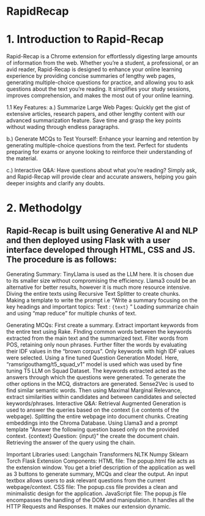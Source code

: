 # RapidRecap

# 1. Introduction to Rapid-Recap
Rapid-Recap is a Chrome extension for effortlessly digesting large amounts of information from the web. Whether you’re a student, a professional, or an avid reader, Rapid-Recap is designed to enhance your online learning experience by providing concise summaries of lengthy web pages, generating multiple-choice questions for practice, and allowing you to ask questions about the text you’re reading. It simplifies your study sessions, improves comprehension, and makes the most out of your online learning. 

1.1 Key Features:
a.) Summarize Large Web Pages: Quickly get the gist of extensive articles, research papers, and other lengthy content with our advanced summarization feature. Save time and grasp the key points without                wading through endless paragraphs.

b.) Generate MCQs to Test Yourself: Enhance your learning and retention by generating multiple-choice questions from the text. Perfect for students preparing for exams or anyone looking to reinforce their             understanding of the material.

c.) Interactive Q&A: Have questions about what you’re reading? Simply ask, and Rapid-Recap will provide clear and accurate answers, helping you gain deeper insights and clarify any doubts.

# 2. Methodolgy
## Rapid-Recap is built using Generative AI and NLP and then deployed using Flask with a user interface developed through HTML, CSS and JS. The procedure is as follows:
Generating Summary: 
TinyLlama is used as the LLM here. It is chosen due to its smaller size without compromising the efficiency. Llama3 could be an alternative for better results, however it is much more resource intensive.
Diving the entire texts using Recursive Text Splitter to create chunks.
Making a template to write the prompt i.e  “Write a summary focusing on the key headings and important topics:   Text : `{text}` ”
Loading summarize chain and using “map reduce” for multiple chunks of text.

Generating MCQs:
First create a summary.
Extract important keywords from the entire text using Rake.
FInding common words between the keywords extracted from the main text and the summarized text.
Filter words from POS, retaining only noun phrases.
Further filter the words by evaluating their IDF values in the “brown corpus”. Only keywords with high IDF values were selected.
Using a fine tuned Question Generation Model. Here, “ramsrigouthamg/t5_squad_v1” model is used which was used by fine tuning T5 LLM on Squad Dataset. The keywords extracted acted as the answers through which the questions were generated.
To generate the other options in the MCQ, distractors are generated. Sense2Vec is used to find similar semantic words. Then using Maximal Marginal Relevance, extract similarities within candidates and between candidates and selected keywords/phrases.
Interactive Q&A:
Retrieval Augmented Generation is used to answer the queries based on the context (i.e contents of the webpage).
Splitting the entire webpage into document chunks.
Creating embeddings into the Chroma Database.
Using Llama3 and a prompt template "Answer the following question based only on the provided context. <context>  {context} </context> Question: {input}" the create the document chain.
Retrieving the answer of the query using the chain.

Important Libraries used:
Langchain
Transformers
NLTK
Numpy
Sklearn
Torch
Flask
Extension Components:
HTML file:
The popup.html file acts as the extension window. 
You get a brief description of the application as well as 3 buttons to generate summary, MCQs and clear the output.
An input textbox allows users to ask relevant questions from the current webpage/context.
CSS file:
The popup.css file provides a clean and minimalistic design for the application.
JavaScript file:
The popup.js file encompasses the handling of the DOM and manipulation.
It handles all the HTTP Requests and Responses.
 It makes our extension dynamic.



